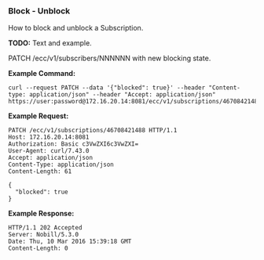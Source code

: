 ### Block - Unblock

How to block and unblock a Subscription. 

__TODO:__ Text and example.

PATCH /ecc/v1/subscribers/NNNNNN with new blocking state.

__Example Command:__
```
curl --request PATCH --data '{"blocked": true}' --header "Content-type: application/json" --header "Accept: application/json" https://user:password@172.16.20.14:8081/ecc/v1/subscriptions/46708421488
```

__Example Request:__
```
PATCH /ecc/v1/subscriptions/46708421488 HTTP/1.1
Host: 172.16.20.14:8081
Authorization: Basic c3VwZXI6c3VwZXI=
User-Agent: curl/7.43.0
Accept: application/json
Content-Type: application/json
Content-Length: 61

{
  "blocked": true
}
```

__Example Response:__
```
HTTP/1.1 202 Accepted
Server: Nobill/5.3.0
Date: Thu, 10 Mar 2016 15:39:18 GMT
Content-Length: 0
```
